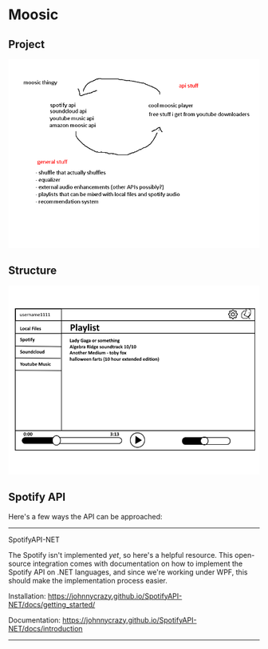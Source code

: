 # Moosic

## Project

![description](/img/project_description.png)

## Structure

![structure](/img/structure.png)


## Spotify API
Here's a few ways the API can be approached:


------------------------------------------------------------------
SpotifyAPI-NET

The Spotify isn't implemented *yet*, so here's a helpful resource. This open-source integration comes with documentation on how to implement the Spotify API on .NET languages, and since we're working under WPF, this should make the implementation process easier.

Installation:
https://johnnycrazy.github.io/SpotifyAPI-NET/docs/getting_started/

Documentation:
https://johnnycrazy.github.io/SpotifyAPI-NET/docs/introduction

------------------------------------------------------------------
